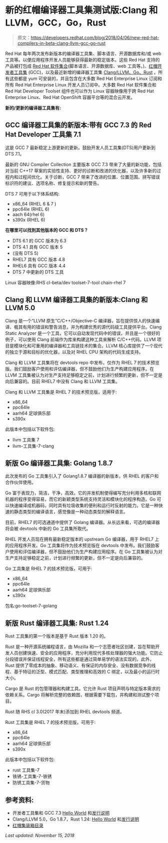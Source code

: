# 新的红帽编译器工具集测试版:Clang 和 LLVM，GCC，Go，Rust

> 原文：<https://developers.redhat.com/blog/2018/04/06/new-red-hat-compilers-in-beta-clang-llvm-gcc-go-rust>

Red Hat 每年两次发布新版本的编译器工具集、脚本语言、开源数据库和/或 web 工具等。以便应用程序开发人员能够获得最新的稳定版本。这些 Red Hat 支持的产品被打包成 [Red Hat 软件集合](https://developers.redhat.com/products/softwarecollections/overview/)(脚本语言、开源数据库、web 工具等。)、[红帽开发者工具集](https://developers.redhat.com/products/developertoolset/overview/) (GCC)，以及最近新增的编译器工具集 [Clang/LLVM、Go、Rust](https://developers.redhat.com/products/clang-llvm-go-rust/overview/) 。所有这些都是 yum 可安装的，并且包含在大多数 Red Hat Enterprise Linux 订阅和所有 Red Hat Enterprise Linux 开发人员订阅中。大多数 Red Hat 软件集合和 Red Hat Developer Toolset 组件也可以作为 Linux 容器映像用于跨 Red Hat Enterprise Linux、Red Hat OpenShift 容器平台等的混合云开发。

**新的/更新的编译器工具集有:**

## **GCC 编译器工具集的新版本:带有 GCC 7.3 的 Red Hat Developer 工具集 7.1**

这是 GCC 7 最新稳定上游更新的更新。鼓励开发人员工具集(DTS)用户更新到 DTS 7.1。

最新的 GNU Compiler Collection 主要版本 GCC 7.3 带来了大量的新功能，包括对当前 C++17 草案的实验性支持、更好的诊断和改进的优化器，以及许多新的过程内和过程间优化。关于诊断，GCC 7 带来了改进的位置、位置范围、拼写错误标识符的建议、选项名称、修复提示和新的警告。

DTS 7 可用于以下体系结构:

*   x86_64 (RHEL 6 & 7 )
*   ppc64le (RHEL 6)
*   aach 64(rhel 6)
*   s390x (RHEL 6)

**在哪里可以找到其他版本的 GCC 和 DTS？**

*   DTS 6.1 的 GCC 版本为 6.3
*   DTS 4.1 具有 GCC 版本 5
*   (没有 DTS 5)
*   RHEL7 具有 GCC 版本 4.8
*   RHEL6 具有 GCC 版本 4.4
*   DTS 7 中更新的 DTS 工具

Linux 容器映像:RHS cl-beta/dev toolset-7-tool chain-rhel 7

## Clang 和 LLVM 编译器工具集的新版本:Clang 和 LLVM 5.0

Clang 是一个“LLVM 原生”C/C++/Objective-C 编译器，旨在提供惊人的快速编译、极其有用的错误和警告消息，并为构建优秀的源代码级工具提供平台。Clang Static Analyzer 是一个工具，它可以自动发现代码中的错误，并且是一个很好的例子，可以使用 Clang 前端作为库来构建这种工具来解析 C/C++代码。LLVM 项目是模块化和可重用的编译器和工具链技术的集合。LLVM 核心库提供了一个现代的独立于源和目标的优化器，以及对 RHEL CPU 架构的代码生成支持。

Clang 和 LLVM 工具集将在 devtools repo 中发布，仅作为 RHEL 7 的技术预览版。我们鼓励客户使用和评估编译器，但不鼓励他们为生产构建应用程序。在 LLVM 工具集被认为对生产支持足够稳定之前，计划进行频繁的更新，但不一定是向后兼容的。目前 RHEL7 中没有 Clang 和 LLVM 工具集。

Clang 和 LLVM 工具集是 RHEL 7 的技术预览版，适用于:

*   x86_64
*   ppc64le
*   aarh64 足球俱乐部
*   s390x

此版本中包括以下软件包:

*   llvm 工具集 7
*   llvm-工具集-7-clang

## **新版 Go 编译器工具集:** **Golang 1.8.7**

此次发布的 Go 工具集引入了 Golang1.8.7 编译器的新版本，供 RHEL 的客户和合作伙伴使用。

Go 富于表现力，简洁，干净，高效。它的并发机制使得编写充分利用多核和联网机器的程序变得容易，而它的新颖类型系统支持灵活和模块化的程序构造。Go 可以快速编译成机器码，同时具有垃圾收集的便利和运行时反射的能力。它是一种快速的静态类型的编译语言，感觉像是一种动态类型的解释语言。

目前，RHEL7 的可选通道中提供了 Golang 编译器。从长远来看，可选的编译器将会被 devtools 中新的 Go 工具集所取代。

RHEL 开发人员现在拥有最新稳定版本的 upstream Go 编译器，用于 RHEL7 上的应用程序开发。Go 工具集将作为技术预览版在 devtools 中发布。我们鼓励客户使用和评估编译器，但不鼓励他们为生产构建应用程序。在 Go 工具集被认为对生产支持足够稳定之前，计划进行频繁的更新，但不一定是向后兼容的。

Go 工具集是 RHEL 7 的技术预览版，可用于:

*   x86_64
*   ppc64le
*   aarh64 足球俱乐部
*   s390x

包名:go-toolset-7-golang

## **新版 Rust 编译器工具集:** **Rust 1.24**

Rust 工具集的第一个版本是基于 Rust 版本 1.20 的。

Rust 是一种开源系统编程语言，由 Mozilla 和一个志愿者社区创建，旨在帮助开发人员创建快速、安全的应用程序，充分利用现代多核处理器的强大功能。它防止分段错误并保证线程安全，所有这些都是通过简单易学的语法实现的。此外，Rust 提供了零成本的抽象、移动语义、有保证的内存安全、没有数据竞争的线程、基于特征的泛型、模式匹配、类型推理和高效的 C 绑定，以及最小的运行时大小。

Cargo 是 Rust 的包管理器和构建工具。它允许 Rust 项目声明与特定版本需求的依赖关系。Cargo 将解析完整的依赖图，根据需要下载包，并构建和测试整个项目。

Rust 随 RHS cl 3.0(2017 年末)添加到 RHEL devtools 频道。

Rust 工具集是 RHEL 7 的技术预览版，可用于:

*   x86_64
*   ppc64le
*   aarh64 足球俱乐部
*   s390x

此版本中包括以下软件包:

*   rust 工具集-7
*   铁锈-工具集-7-铁锈
*   防锈工具集-7-货物

## 参考资料:

*   开发者工具集和 GCC 7.3 [Hello World](https://developers.redhat.com/products/clang-llvm-go-rust/hello-world/) 和[发行说明](https://access.redhat.com/documentation/en-us/red_hat_developer_toolset/)
*   Clang/LLVM 5.0，Go 1.8.7，Rust 1.24: [Hello World](https://developers.redhat.com/products/clang-llvm-go-rust/hello-world/) 和[发行说明](https://access.redhat.com/documentation/en/red-hat-developer-tools?version=2018.2%20Beta)
*   [红帽集装箱目录](https://access.redhat.com/containers/)

*Last updated: November 15, 2018*